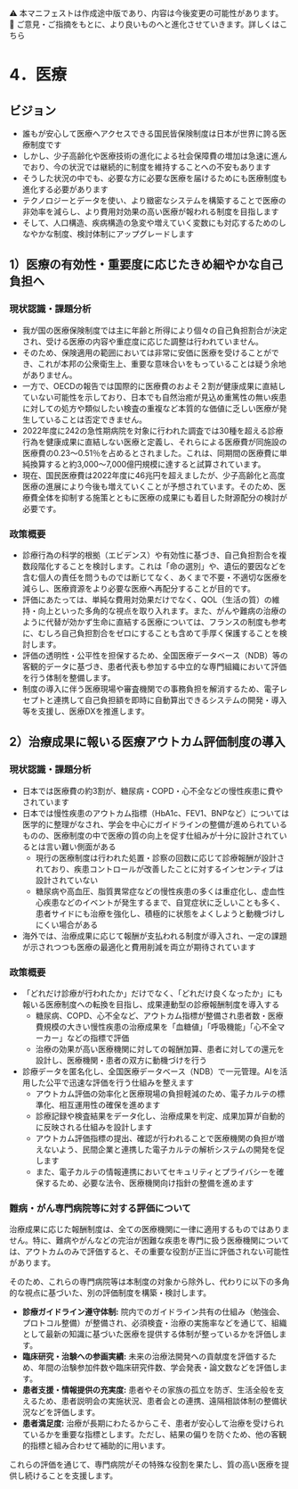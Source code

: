 ⚠️ 本マニフェストは作成途中版であり、内容は今後変更の可能性があります。  
💬 ご意見・ご指摘をもとに、より良いものへと進化させていきます。詳しくはこちら

# 4．医療

## ビジョン

- 誰もが安心して医療へアクセスできる国民皆保険制度は日本が世界に誇る医療制度です  
- しかし、少子高齢化や医療技術の進化による社会保障費の増加は急速に進んでおり、今の状況では継続的に制度を維持することへの不安もあります  
- そうした状況の中でも、必要な方に必要な医療を届けるためにも医療制度も進化する必要があります  
- テクノロジーとデータを使い、より緻密なシステムを構築することで医療の非効率を減らし、より費用対効果の高い医療が報われる制度を目指します  
- そして、人口構造、疾病構造の急変や増えていく変数にも対応するためのしなやかな制度、検討体制にアップグレードします

## 1）医療の有効性・重要度に応じたきめ細やかな自己負担へ

### 現状認識・課題分析

* 我が国の医療保険制度では主に年齢と所得により個々の自己負担割合が決定され、受ける医療の内容や重症度に応じた調整は行われていません。  
* そのため、保険適用の範囲においては非常に安価に医療を受けることができ、これが本邦の公衆衛生上、重要な意味合いをもっていることは疑う余地がありません。  
* 一方で、OECDの報告では国際的に医療費のおよそ２割が健康成果に直結していない可能性を示しており、日本でも自然治癒が見込め重篤性の無い疾患に対しての処方や類似したい検査の重複など本質的な価値に乏しい医療が発生していることは否定できません。  
* 2022年度に242の急性期病院を対象に行われた調査では30種を超える診療行為を健康成果に直結しない医療と定義し、それらによる医療費が同施設の医療費の0.23〜0.51％を占めるとされました。これは、同期間の医療費に単純換算すると約3,000〜7,000億円規模に達すると試算されています。  
* 現在、国民医療費は2022年度に46兆円を超えましたが、少子高齢化と高度医療の進展により今後も増えていくことが予想されています。そのため、医療費全体を抑制する施策とともに医療の成果にも着目した財源配分の検討が必要です。

### 政策概要

* 診療行為の科学的根拠（エビデンス）や有効性に基づき、自己負担割合を複数段階化することを検討します。これは「命の選別」や、遺伝的要因などを含む個人の責任を問うものでは断じてなく、あくまで不要・不適切な医療を減らし、医療資源をより必要な医療へ再配分することが目的です。
* 評価にあたっては、単純な費用対効果だけでなく、QOL（生活の質）の維持・向上といった多角的な視点を取り入れます。また、がんや難病の治療のように代替が効かず生命に直結する医療については、フランスの制度も参考に、むしろ自己負担割合をゼロにすることも含めて手厚く保護することを検討します。
* 評価の透明性・公平性を担保するため、全国医療データベース（NDB）等の客観的データに基づき、患者代表も参加する中立的な専門組織において評価を行う体制を整備します。
* 制度の導入に伴う医療現場や審査機関での事務負担を解消するため、電子レセプトと連携して自己負担額を即時に自動算出できるシステムの開発・導入等を支援し、医療DXを推進します。

## 2）治療成果に報いる医療アウトカム評価制度の導入

### 現状認識・課題分析

* 日本では医療費の約3割が、糖尿病・COPD・心不全などの慢性疾患に費やされています  
* 日本では慢性疾患のアウトカム指標（HbA1c、FEV1、BNPなど）については医学的に整理がなされ、学会を中心にガイドラインの整備が進められているものの、医療制度の中で医療の質の向上を促す仕組みが十分に設計されているとは言い難い側面がある  
  * 現行の医療制度は行われた処置・診察の回数に応じて診療報酬が設計されており、疾患コントロールが改善したことに対するインセンティブは設計されていない  
  * 糖尿病や高血圧、脂質異常症などの慢性疾患の多くは重症化し、虚血性心疾患などのイベントが発生するまで、自覚症状に乏しいことも多く、患者サイドにも治療を強化し、積極的に状態をよくしようと動機づけしにくい場合がある  
* 海外では、治療成果に応じて報酬が支払われる制度が導入され、一定の課題が示されつつも医療の最適化と費用削減を両立が期待されています

### 政策概要

* 「どれだけ診療が行われたか」だけでなく、「どれだけ良くなったか」にも報いる医療制度への転換を目指し、成果連動型の診療報酬制度を導入する  
  * 糖尿病、COPD、心不全など、アウトカム指標が整備され患者数・医療費規模の大きい慢性疾患の治療成果を「血糖値」「呼吸機能」「心不全マーカー」などの指標で評価  
  * 治療の効果が高い医療機関に対しての報酬加算、患者に対しての還元を設計し、医療機関・患者の双方に動機づけを行う  
* 診療データを匿名化し、全国医療データベース（NDB）で一元管理。AIを活用した公平で迅速な評価を行う仕組みを整えます  
  * アウトカム評価の効率化と医療現場の負担軽減のため、電子カルテの標準化、相互運用性の確保を進めます  
  * 診療記録や検査結果をデータ化し、治療成果を判定、成果加算が自動的に反映される仕組みを設計します  
  * アウトカム評価指標の提出、確認が行われることで医療機関の負担が増えないよう、民間企業と連携した電子カルテの解析システムの開発を促します  
  * また、電子カルテの情報連携においてセキュリティとプライバシーを確保するため、必要な法令、医療機関向け指針の整備を進めます

### 難病・がん専門病院等に対する評価について

治療成果に応じた報酬制度は、全ての医療機関に一律に適用するものではありません。特に、難病やがんなどの完治が困難な疾患を専門に扱う医療機関については、アウトカムのみで評価すると、その重要な役割が正当に評価されない可能性があります。

そのため、これらの専門病院等は本制度の対象から除外し、代わりに以下の多角的な視点に基づいた、別の評価制度を構築・検討します。

*   **診療ガイドライン遵守体制:** 院内でのガイドライン共有の仕組み（勉強会、プロトコル整備）が整備され、必須検査・治療の実施率などを通じて、組織として最新の知識に基づいた医療を提供する体制が整っているかを評価します。
*   **臨床研究・治験への参画実績:** 未来の治療法開発への貢献度を評価するため、年間の治験参加件数や臨床研究件数、学会発表・論文数などを評価します。
*   **患者支援・情報提供の充実度:** 患者やその家族の孤立を防ぎ、生活全般を支えるため、患者説明会の実施状況、患者会との連携、遠隔相談体制の整備状況などを評価します。
*   **患者満足度:** 治療が長期にわたるからこそ、患者が安心して治療を受けられているかを重要な指標とします。ただし、結果の偏りを防ぐため、他の客観的指標と組み合わせて補助的に用います。

これらの評価を通じて、専門病院がその特殊な役割を果たし、質の高い医療を提供し続けることを支援します。